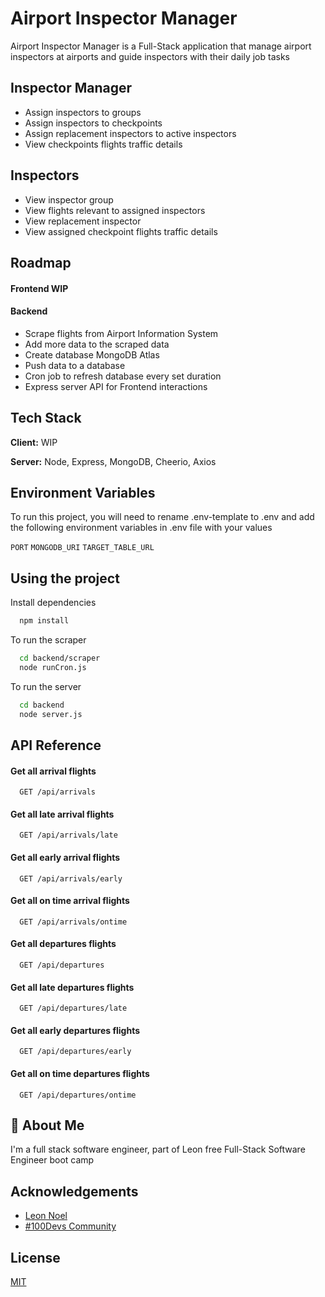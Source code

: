 # Airport Inspector Manager

Airport Inspector Manager is a Full-Stack application that manage airport inspectors at airports and guide inspectors with their daily job tasks



## Inspector Manager
- Assign inspectors to groups
- Assign inspectors to checkpoints
- Assign replacement inspectors to active inspectors
- View checkpoints flights traffic details

## Inspectors
- View inspector group
- View flights relevant to assigned inspectors
- View replacement inspector
- View assigned checkpoint flights traffic details

## Roadmap

#### Frontend  WIP
#### Backend
- Scrape flights from Airport Information System
- Add more data to the scraped data
- Create database MongoDB Atlas
- Push data to a database
- Cron job to refresh database every set duration
- Express server API for Frontend interactions


## Tech Stack

**Client:** WIP

**Server:** Node, Express, MongoDB, Cheerio, Axios


## Environment Variables

To run this project, you will need to rename .env-template to .env and add the following environment variables in .env file with your values

`PORT`
`MONGODB_URI`
`TARGET_TABLE_URL`
## Using the project

Install dependencies 

```bash
  npm install
```

To run the scraper

```bash
  cd backend/scraper
  node runCron.js
```

To run the server

```bash
  cd backend
  node server.js
```


## API Reference

#### Get all arrival flights

```http
  GET /api/arrivals
```

#### Get all late arrival flights

```http
  GET /api/arrivals/late
```

#### Get all early arrival flights

```http
  GET /api/arrivals/early
```

#### Get all on time arrival flights

```http
  GET /api/arrivals/ontime
```


#### Get all departures flights

```http
  GET /api/departures
```

#### Get all late departures flights

```http
  GET /api/departures/late
```

#### Get all early departures flights

```http
  GET /api/departures/early
```

#### Get all on time departures flights

```http
  GET /api/departures/ontime
```
## 🚀 About Me
I'm a full stack software engineer, part of Leon free Full-Stack Software Engineer boot camp


## Acknowledgements

 - [Leon Noel](https://twitter.com/leonnoel)
 - [#100Devs Community](https://twitter.com/search?q=%23100Devs&src=typeahead_click)

## License

[MIT](https://choosealicense.com/licenses/mit/)

